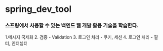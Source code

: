 # spring_dev_tool

### 스프링에서 사용할 수 있는 백엔드 웹 개발 활용 기술을 학습한다.
1.메시지 국제화
2. 검증 - Validation
3. 로그인 처리 - 쿠키, 세션
4. 로그인 처리 - 필터, 인터셉터
